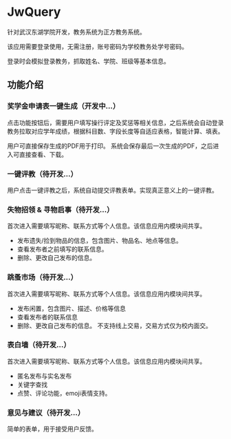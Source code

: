 # JwQuery
针对武汉东湖学院开发，教务系统为正方教务系统。

该应用需要登录使用，无需注册，账号密码为学校教务处学号密码。

登录时会模拟登录教务，抓取姓名、学院、班级等基本信息。

## 功能介绍
### 奖学金申请表一键生成（开发中...）
点击功能按钮后，需要用户填写操行评定及奖惩等相关信息，之后系统会自动登录教务拉取对应学年成绩，根据科目数、字段长度等自适应表格，智能计算、填表。

用户可直接保存生成的PDF用于打印。
系统会保存最后一次生成的PDF，之后进入可直接查看、下载。

### 一键评教（待开发...）
用户点击一键评教之后，系统自动提交评教表单。实现真正意义上的一键评教。

### 失物招领 & 寻物启事（待开发...）
首次进入需要填写昵称、联系方式等个人信息。该信息应用内模块间共享。
- 发布遗失/捡到物品的信息，包含图片、物品名、地点等信息。
- 查看发布者之前填写的联系信息。
- 删除、更改自己发布的信息。

### 跳蚤市场（待开发...）
首次进入需要填写昵称、联系方式等个人信息。该信息应用内模块间共享。
- 发布闲置，包含图片、描述、价格等信息
- 查看发布者的联系信息
- 删除、更改自己发布的信息。
不支持线上交易，交易方式仅为校内面交。

### 表白墙（待开发...）
首次进入需要填写昵称、联系方式等个人信息。该信息应用内模块间共享。
- 匿名发布与实名发布
- 关键字查找
- 点赞、评论功能，emoji表情支持。

### 意见与建议（待开发...）
简单的表单，用于接受用户反馈。
